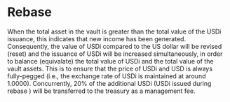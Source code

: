 # Rebase

When the total asset in the vault is greater than the total value of the USDi issuance, this indicates that new income has been generated. Consequently, the value of USDi compared to the US dollar will be revised (reset) and the issuance of USDi will be increased simultaneously, in order to balance (equivalate) the total value of USDi and the total value of the vault assets. This is to ensure that the price of USDi and USD is always fully-pegged (i.e., the exchange rate of USDi is maintained at around 1.0000). Concurrently, 20% of the additional USDi (USDi issued during rebase ) will be transferred to the treasury as a management fee.&#x20;
